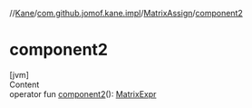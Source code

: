 //[Kane](../../index.md)/[com.github.jomof.kane.impl](../index.md)/[MatrixAssign](index.md)/[component2](component2.md)



# component2  
[jvm]  
Content  
operator fun [component2](component2.md)(): [MatrixExpr](../../com.github.jomof.kane/-matrix-expr/index.md)  



